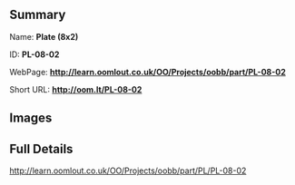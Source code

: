 

## Summary
 
Name: __Plate (8x2)__

ID: __PL-08-02__

WebPage: __http://learn.oomlout.co.uk/OO/Projects/oobb/part/PL-08-02__

Short URL: __http://oom.lt/PL-08-02__


## Images




## Full Details

 http://learn.oomlout.co.uk/OO/Projects/oobb/part/PL/PL-08-02

